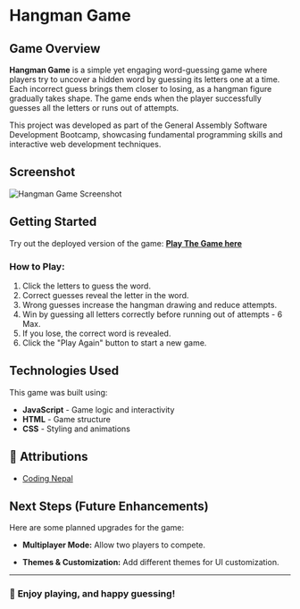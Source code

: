 #  Hangman Game

##  Game Overview
**Hangman Game** is a simple yet engaging word-guessing game where players try to uncover a hidden word by guessing its letters one at a time. Each incorrect guess brings them closer to losing, as a hangman figure gradually takes shape. The game ends when the player successfully guesses all the letters or runs out of attempts.

This project was developed as part of the General Assembly Software Development Bootcamp, showcasing fundamental programming skills and interactive web development techniques.

##  Screenshot
![Hangman Game Screenshot](https://i.ibb.co/WvbhYfJP/Screenshot-2025-02-10-092203.png)

##  Getting Started
Try out the deployed version of the game: **[Play The Game here](link)**

###  How to Play:

1. Click the letters to guess the word.
2. Correct guesses reveal the letter in the word.
3. Wrong guesses increase the hangman drawing and reduce attempts.
4. Win by guessing all letters correctly before running out of attempts - 6 Max.
5. If you lose, the correct word is revealed.
6. Click the "Play Again" button to start a new game.



##  Technologies Used
This game was built using:
- **JavaScript** - Game logic and interactivity
- **HTML** - Game structure
- **CSS** - Styling and animations

## 📜 Attributions

- [Coding Nepal](https://www.codingnepalweb.com/)


##  Next Steps (Future Enhancements)
Here are some planned upgrades for the game:

- **Multiplayer Mode:** Allow two players to compete.

- **Themes & Customization:** Add different themes for UI customization.


---

### 🎯 **Enjoy playing, and happy guessing!**
